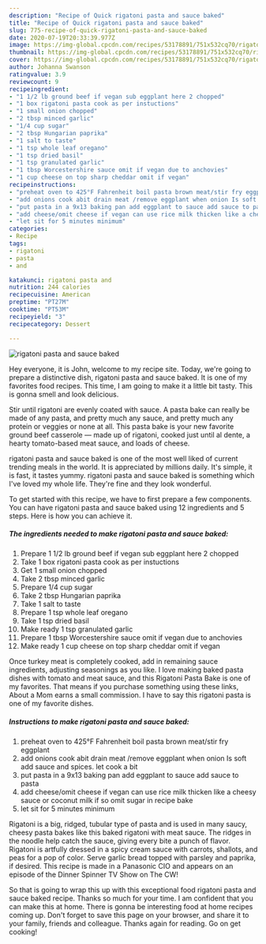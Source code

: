 ```yaml
---
description: "Recipe of Quick rigatoni pasta and sauce baked"
title: "Recipe of Quick rigatoni pasta and sauce baked"
slug: 775-recipe-of-quick-rigatoni-pasta-and-sauce-baked
date: 2020-07-19T20:33:39.977Z
image: https://img-global.cpcdn.com/recipes/53178891/751x532cq70/rigatoni-pasta-and-sauce-baked-recipe-main-photo.jpg
thumbnail: https://img-global.cpcdn.com/recipes/53178891/751x532cq70/rigatoni-pasta-and-sauce-baked-recipe-main-photo.jpg
cover: https://img-global.cpcdn.com/recipes/53178891/751x532cq70/rigatoni-pasta-and-sauce-baked-recipe-main-photo.jpg
author: Johanna Swanson
ratingvalue: 3.9
reviewcount: 9
recipeingredient:
- "1 1/2 lb ground beef if vegan sub eggplant here 2 chopped"
- "1 box rigatoni pasta cook as per instuctions"
- "1 small onion chopped"
- "2 tbsp minced garlic"
- "1/4 cup sugar"
- "2 tbsp Hungarian paprika"
- "1 salt to taste"
- "1 tsp whole leaf oregano"
- "1 tsp dried basil"
- "1 tsp granulated garlic"
- "1 tbsp Worcestershire sauce omit if vegan due to anchovies"
- "1 cup cheese on top sharp cheddar omit if vegan"
recipeinstructions:
- "preheat oven to 425°F Fahrenheit boil pasta brown meat/stir fry eggplant"
- "add onions cook abit drain meat /remove eggplant when onion Is soft add sauce and spices. let cook a bit"
- "put pasta in a 9x13 baking pan add eggplant to sauce add sauce to pasta"
- "add cheese/omit cheese if vegan can use rice milk thicken like a cheesy sauce or coconut milk if so omit sugar in recipe bake"
- "let sit for 5 minutes minimum"
categories:
- Recipe
tags:
- rigatoni
- pasta
- and

katakunci: rigatoni pasta and 
nutrition: 244 calories
recipecuisine: American
preptime: "PT27M"
cooktime: "PT53M"
recipeyield: "3"
recipecategory: Dessert

---
```



![rigatoni pasta and sauce baked](https://img-global.cpcdn.com/recipes/53178891/751x532cq70/rigatoni-pasta-and-sauce-baked-recipe-main-photo.jpg)

Hey everyone, it is John, welcome to my recipe site. Today, we're going to prepare a distinctive dish, rigatoni pasta and sauce baked. It is one of my favorites food recipes. This time, I am going to make it a little bit tasty. This is gonna smell and look delicious.

Stir until rigatoni are evenly coated with sauce. A pasta bake can really be made of any pasta, and pretty much any sauce, and pretty much any protein or veggies or none at all. This pasta bake is your new favorite ground beef casserole — made up of rigatoni, cooked just until al dente, a hearty tomato-based meat sauce, and loads of cheese.

rigatoni pasta and sauce baked is one of the most well liked of current trending meals in the world. It is appreciated by millions daily. It's simple, it is fast, it tastes yummy. rigatoni pasta and sauce baked is something which I've loved my whole life. They're fine and they look wonderful.


To get started with this recipe, we have to first prepare a few components. You can have rigatoni pasta and sauce baked using 12 ingredients and 5 steps. Here is how you can achieve it.

<!--inarticleads1-->

##### The ingredients needed to make rigatoni pasta and sauce baked:

1. Prepare 1 1/2 lb ground beef if vegan sub eggplant here 2 chopped
1. Take 1 box rigatoni pasta cook as per instuctions
1. Get 1 small onion chopped
1. Take 2 tbsp minced garlic
1. Prepare 1/4 cup sugar
1. Take 2 tbsp Hungarian paprika
1. Take 1 salt to taste
1. Prepare 1 tsp whole leaf oregano
1. Take 1 tsp dried basil
1. Make ready 1 tsp granulated garlic
1. Prepare 1 tbsp Worcestershire sauce omit if vegan due to anchovies
1. Make ready 1 cup cheese on top sharp cheddar omit if vegan


Once turkey meat is completely cooked, add in remaining sauce ingredients, adjusting seasonings as you like. I love making baked pasta dishes with tomato and meat sauce, and this Rigatoni Pasta Bake is one of my favorites. That means if you purchase something using these links, About a Mom earns a small commission. I have to say this rigatoni pasta is one of my favorite dishes. 

<!--inarticleads2-->

##### Instructions to make rigatoni pasta and sauce baked:

1. preheat oven to 425°F Fahrenheit boil pasta brown meat/stir fry eggplant
1. add onions cook abit drain meat /remove eggplant when onion Is soft add sauce and spices. let cook a bit
1. put pasta in a 9x13 baking pan add eggplant to sauce add sauce to pasta
1. add cheese/omit cheese if vegan can use rice milk thicken like a cheesy sauce or coconut milk if so omit sugar in recipe bake
1. let sit for 5 minutes minimum


Rigatoni is a big, ridged, tubular type of pasta and is used in many saucy, cheesy pasta bakes like this baked rigatoni with meat sauce. The ridges in the noodle help catch the sauce, giving every bite a punch of flavor. Rigatoni is artfully dressed in a spicy cream sauce with carrots, shallots, and peas for a pop of color. Serve garlic bread topped with parsley and paprika, if desired. This recipe is made in a Panasonic CIO and appears on an episode of the Dinner Spinner TV Show on The CW! 

So that is going to wrap this up with this exceptional food rigatoni pasta and sauce baked recipe. Thanks so much for your time. I am confident that you can make this at home. There is gonna be interesting food at home recipes coming up. Don't forget to save this page on your browser, and share it to your family, friends and colleague. Thanks again for reading. Go on get cooking!
